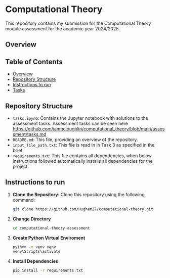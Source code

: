 # Computational Theory 

This repository contains my submission for the Computational Theory module assessment for the academic year 2024/2025. 

## Overview

## Table of Contents

- [Overview](#overview)
- [Repository Structure](#repository-structure)
- [Instructions to run](#instructions-to-run)
- [Tasks](#tasks)
 

## Repository Structure

- `tasks.ipynb`: Contains the Jupyter notebook with solutions to the assessment tasks. Assessment tasks can be seen here https://github.com/ianmcloughlin/computational_theory/blob/main/assessment/tasks.md
- `README.md`: This file, providing an overview of the repository.
- `input_file_path.txt`: This file is read in in Task 3 as specified in the brief.
- `requirements.txt`: This file contains all dependencies, when below instructions followed automatically installs all dependencies for the project.

## Instructions to run
1. **Clone the Repository**: Clone this repository using the following command:

   ```bash
   git clone https://github.com/Hughem27/computational-theory.git 
   ```

2. **Change Directory** 
    ```bash
    cd computational-theory-assessment
    ```

3. **Create Python Virtual Enviroment**
   ```bash
   python -m venv venv
   venv\Scripts\activate  
   ```

4. **Install Dependencies**
   ```bash
   pip install -r requirements.txt
   ```
